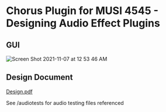# Chorus Plugin for MUSI 4545 - Designing Audio Effect Plugins
## GUI
![Screen Shot 2021-11-07 at 12 53 46 AM](https://user-images.githubusercontent.com/55064061/140632816-a1e0935c-38b7-4d29-9a20-678c39efeae6.png)

## Design Document
[Design.pdf](https://github.com/colemanjenkins/Mu45-Chorus/files/7491749/Design.pdf)

See /audiotests for audio testing files referenced
